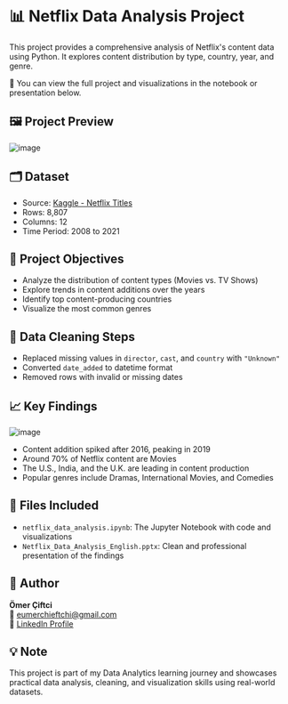 # 📊 Netflix Data Analysis Project

This project provides a comprehensive analysis of Netflix's content data using Python. It explores content distribution by type, country, year, and genre.

📌 You can view the full project and visualizations in the notebook or presentation below.

## 🖼️ Project Preview

![image](https://github.com/user-attachments/assets/f8a04ec3-36df-41f3-8d4c-fec7f412cfc9)

## 🗂️ Dataset

- Source: [Kaggle - Netflix Titles](https://www.kaggle.com/datasets/shivamb/netflix-shows)
- Rows: 8,807
- Columns: 12
- Time Period: 2008 to 2021

## 🎯 Project Objectives

- Analyze the distribution of content types (Movies vs. TV Shows)
- Explore trends in content additions over the years
- Identify top content-producing countries
- Visualize the most common genres

## 🧹 Data Cleaning Steps

- Replaced missing values in `director`, `cast`, and `country` with `"Unknown"`
- Converted `date_added` to datetime format
- Removed rows with invalid or missing dates

## 📈 Key Findings

![image](https://github.com/user-attachments/assets/08e2d2be-590a-4642-84c3-305975979e2a)

- Content addition spiked after 2016, peaking in 2019
- Around 70% of Netflix content are Movies
- The U.S., India, and the U.K. are leading in content production
- Popular genres include Dramas, International Movies, and Comedies

## 📎 Files Included

- `netflix_data_analysis.ipynb`: The Jupyter Notebook with code and visualizations
- `Netflix_Data_Analysis_English.pptx`: Clean and professional presentation of the findings

## 👤 Author

**Ömer Çiftci**  
📧 eumerchieftchi@gmail.com  
🔗 [LinkedIn Profile](https://linkedin.com/in/eumer-chieftchi)

## 💡 Note

This project is part of my Data Analytics learning journey and showcases practical data analysis, cleaning, and visualization skills using real-world datasets.
